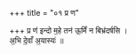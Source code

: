 +++
title = "०१ प्र ण"

+++
प्र ण॑ इन्दो म॒हे तन॑ ऊ॒र्मिं न बिभ्र॑दर्षसि ।  
अ॒भि दे॒वाँ अ॒यास्यः॑ ॥